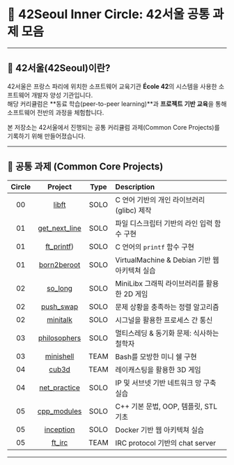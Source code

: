 # 🌌 42Seoul Inner Circle: 42서울 공통 과제 모음

---

## 📖 42서울(42Seoul)이란?

42서울은 프랑스 파리에 위치한 소프트웨어 교육기관 **École 42**의 시스템을 사용한 소프트웨어 개발자 양성 기관입니다. <br>
해당 커리큘럼은 **동료 학습(peer-to-peer learning)**과 **프로젝트 기반 교육**을 통해 소프트웨어 전반의 과정을 체험합니다. <br>

본 저장소는 42서울에서 진행되는 공통 커리큘럼 과제(Common Core Projects)를 기록하기 위해 만들어졌습니다.

---

## 📂 공통 과제 (Common Core Projects)

| Circle |                                        Project                                        | Type | Description                                   |
| :----: | :-----------------------------------------------------------------------------------: | :--: | :-------------------------------------------- |
|   00   |         [libft](https://github.com/funnyhun/42seoul/tree/main/circle_0/libft)         | SOLO | C 언어 기반의 개인 라이브러리 (glibc) 제작    |
|   01   | [get_next_line](https://github.com/funnyhun/42seoul/tree/main/circle_1/get_next_line) | SOLO | 파일 디스크립터 기반의 라인 입력 함수 구현    |
|   01   |    [ft_printf](https://github.com/funnyhun/42seoul/tree/main/circle_1/ft_printf))     | SOLO | C 언어의 `printf` 함수 구현                   |
|   01   |   [born2beroot](https://github.com/funnyhun/42seoul/tree/main/circle_1/born2beroot)   | SOLO | VirtualMachine & Debian 기반 웹 아키텍쳐 실습 |
|   02   |       [so_long](https://github.com/funnyhun/42seoul/tree/main/circle_2/so_long)       | SOLO | MiniLibx 그래픽 라이브러리를 활용한 2D 게임   |
|   02   |     [push_swap](https://github.com/funnyhun/42seoul/tree/main/circle_2/push_swap)     | SOLO | 문제 상황을 충족하는 정렬 알고리즘            |
|   02   |           [minitalk](https://github.com/funnyhun/42seoul/tree/main/circle_)           | SOLO | 시그널을 활용한 프로세스 간 통신              |
|   03   |  [philosophers](https://github.com/funnyhun/42seoul/tree/main/circle_3/philosophers)  | SOLO | 멀티스레딩 & 동기화 문제: 식사하는 철학자     |
|   03   |     [minishell](https://github.com/funnyhun/42seoul/tree/main/circle_3/minishell)     | TEAM | Bash를 모방한 미니 쉘 구현                    |
|   04   |         [cub3d](https://github.com/funnyhun/42seoul/tree/main/circle_4/cub3d)         | TEAM | 레이캐스팅을 활용한 3D 게임                   |
|   04   |  [net_practice](https://github.com/funnyhun/42seoul/tree/main/circle_4/NetPractice)   | SOLO | IP 및 서브넷 기반 네트워크 망 구축 실습       |
|   05   |   [cpp_modules](https://github.com/funnyhun/42seoul/tree/main/circle_5/CPP_Modules)   | SOLO | C++ 기본 문법, OOP, 템플릿, STL 기초          |
|   05   |     [inception](https://github.com/funnyhun/42seoul/tree/main/circle_5/inception)     | SOLO | Docker 기반 웹 아키텍쳐 실습                  |
|   05   |        [ft_irc](https://github.com/funnyhun/42seoul/tree/main/circle_5/ft_irc)        | TEAM | IRC protocol 기반의 chat server               |

---
